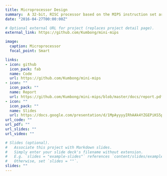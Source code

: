 ```yaml
---
title: Microprocessor Design
summary:  A 32-bit, RISC processor based on the MIPS instruction set architecture.
date: "2016-04-27T00:00:00Z"

# Optional external URL for project (replaces project detail page).
external_link: https://github.com/Kumbong/mini-mips

image:
  caption: Microprocessor
  focal_point: Smart

links:
- icon: github
  icon_pack: fab
  name: Code
  url: https://github.com/Kumbong/mini-mips
- icon: ""
  icon_pack: ""
  name: Report
  url: https://github.com/Kumbong/mini-mips/blob/master/docs/report.pdf
- icon: ""
  icon_pack: ""
  name: Slides
  url: https://docs.google.com/presentation/d/1MpAyyyyIRhAAk4YZGEPiKS5p76khfpoZ/edit#slide=id.p1
url_code: ""
url_pdf: ""
url_slides: ""
url_video: ""

# Slides (optional).
#   Associate this project with Markdown slides.
#   Simply enter your slide deck's filename without extension.
#   E.g. `slides = "example-slides"` references `content/slides/example-slides.md`.
#   Otherwise, set `slides = ""`.
slides: ""
---
```




